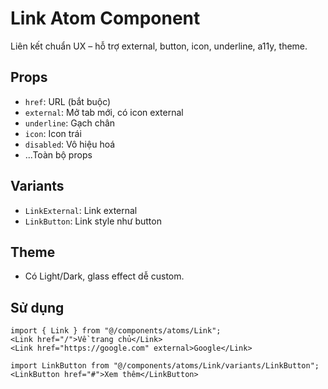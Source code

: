 # Link Atom Component

Liên kết chuẩn UX – hỗ trợ external, button, icon, underline, a11y, theme.

## Props

- `href`: URL (bắt buộc)
- `external`: Mở tab mới, có icon external
- `underline`: Gạch chân
- `icon`: Icon trái
- `disabled`: Vô hiệu hoá
- ...Toàn bộ props <a>

## Variants

- `LinkExternal`: Link external
- `LinkButton`: Link style như button

## Theme

- Có Light/Dark, glass effect dễ custom.

## Sử dụng

```tsx
import { Link } from "@/components/atoms/Link";
<Link href="/">Về trang chủ</Link>
<Link href="https://google.com" external>Google</Link>

import LinkButton from "@/components/atoms/Link/variants/LinkButton";
<LinkButton href="#">Xem thêm</LinkButton>
